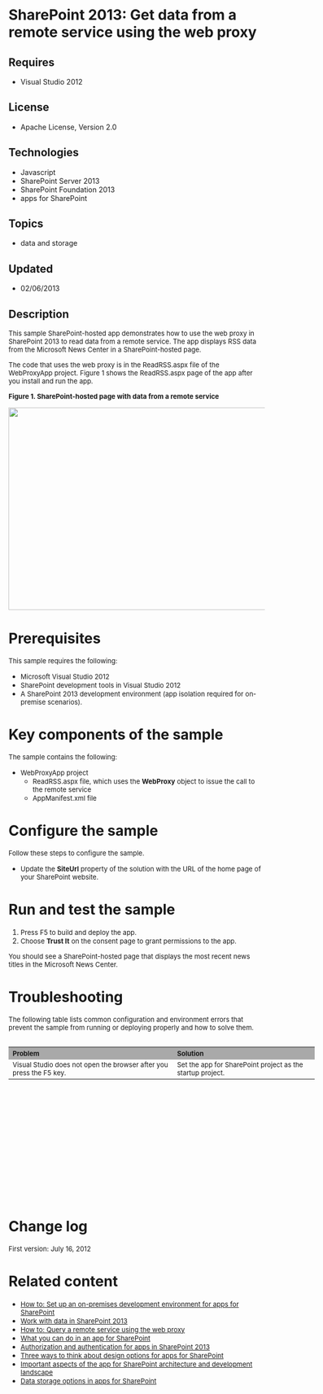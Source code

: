 # SharePoint 2013: Get data from a remote service using the web proxy
## Requires
- Visual Studio 2012
## License
- Apache License, Version 2.0
## Technologies
- Javascript
- SharePoint Server 2013
- SharePoint Foundation 2013
- apps for SharePoint
## Topics
- data and storage
## Updated
- 02/06/2013
## Description

<p><span style="font-size:small">This sample SharePoint-hosted app demonstrates how to use the web proxy in SharePoint 2013 to read data from a remote service. The app displays RSS data from the Microsoft News Center in a SharePoint-hosted page.</span></p>
<p><span style="font-size:small">The code that uses the web proxy is in the ReadRSS.aspx file of the WebProxyApp project. Figure 1 shows the ReadRSS.aspx page of the app after you install and run the app.</span></p>
<p><strong><span style="font-size:small">Figure 1. SharePoint-hosted page with data from a remote service</span></strong></p>
<p><span style="font-size:small"><img id="67633" src="http://i1.code.msdn.s-msft.com/sharepoint-2013-get-data-705bdcd5/image/file/67633/1/fig1.png" alt="" width="557" height="398"></span></p>
<h1>Prerequisites</h1>
<p><span style="font-size:small">This sample requires the following:</span></p>
<ul>
<li><span style="font-size:small">Microsoft Visual Studio 2012</span> </li><li><span style="font-size:small">SharePoint development tools in Visual Studio 2012</span>
</li><li><span style="font-size:small">A SharePoint 2013 development environment (app isolation required for on-premise scenarios).</span>
</li></ul>
<h1>Key components of the sample</h1>
<p><span style="font-size:small">The sample contains the following:</span></p>
<ul>
<li><span style="font-size:small">WebProxyApp project</span>
<ul>
<li><span style="font-size:small">ReadRSS.aspx file, which uses the <strong>WebProxy</strong> object to issue the call to the remote service</span>
</li><li><span style="font-size:small">AppManifest.xml file</span> </li></ul>
</li></ul>
<h1>Configure the sample</h1>
<p><span style="font-size:small">Follow these steps to configure the sample.</span></p>
<ul>
<li><span style="font-size:small">Update the <strong>SiteUrl</strong> property of the solution with the URL of the home page of your SharePoint website.</span>
</li></ul>
<h1>Run and test the sample</h1>
<ol>
<li><span style="font-size:small">Press F5 to build and deploy the app.</span> </li><li><span style="font-size:small">Choose <strong>Trust It</strong> on the consent page to grant permissions to the app.</span>
</li></ol>
<p><span style="font-size:small">You should see a SharePoint-hosted page that displays the most recent news titles in the Microsoft News Center.</span></p>
<h1>Troubleshooting</h1>
<p><span style="font-size:small">The following table lists common configuration and environment errors that prevent the sample from running or deploying properly and how to solve them.</span></p>
<table border="0" cellspacing="5" cellpadding="5" frame="void" align="left" style="width:602px; height:140px">
<tbody>
<tr style="background-color:#a9a9a9">
<th align="left" scope="col"><strong><span style="font-size:small">Problem </span>
</strong></th>
<th align="left" scope="col"><strong><span style="font-size:small">Solution</span></strong></th>
</tr>
<tr valign="top">
<td><span style="font-size:small">Visual Studio does not open the browser after you press the F5 key.</span></td>
<td><span style="font-size:small">Set the app for SharePoint project as the startup project.</span></td>
</tr>
</tbody>
</table>
<p>&nbsp;</p>
<p>&nbsp;</p>
<p>&nbsp;</p>
<p>&nbsp;</p>
<p>&nbsp;</p>
<h1>Change log</h1>
<p><span style="font-size:small">First version: July 16, 2012</span></p>
<h1>Related content</h1>
<ul>
<li><span style="font-size:small"><a title="http://msdn.microsoft.com/en-us/library/b0878c12-27c9-4eea-ae3b-7e79e5a8838d" href="http://msdn.microsoft.com/en-us/library/b0878c12-27c9-4eea-ae3b-7e79e5a8838d" target="_blank">How to: Set&nbsp;up an on-premises&nbsp;development
 environment for apps for SharePoint</a></span> </li><li><span style="font-size:small"><span style="font-size:small"><a href="http://msdn.microsoft.com/en-us/library/1534a5f4-1d83-45b4-9714-3a1995677d85">Work with data in SharePoint 2013</a></span></span>
</li><li><span style="font-size:small"><a href="http://msdn.microsoft.com/en-us/library/16913e6d-4fc6-4c5e-84a4-6c2688703798">How to: Query a remote service using the web proxy</a></span>
</li><li><span style="font-size:small"><a title="http://msdn.microsoft.com/en-us/library/26f2999e-db7f-4fe7-a00f-05b009b1927d" href="http://msdn.microsoft.com/en-us/library/26f2999e-db7f-4fe7-a00f-05b009b1927d">What you can do in an app for SharePoint</a></span>
</li><li><span style="font-size:small"><span style="font-size:small"><a href="http://msdn.microsoft.com/en-us/library/bde5647a-fff1-4b51-b67b-2139de79ce4a">Authorization and authentication for apps&nbsp;in SharePoint 2013</a></span></span>
</li><li><span style="font-size:small"><a href="http://msdn.microsoft.com/en-us/library/0942fdce-3227-496a-8873-399fc1dbb72c">Three ways to think about design options for apps for SharePoint</a></span>
</li><li><span style="font-size:small"><a href="http://msdn.microsoft.com/en-us/library/ae96572b-8f06-4fd3-854f-fc312f7f2d88">Important aspects of the app for SharePoint architecture and development landscape</a></span>
</li><li><span style="font-size:small"><a href="http://msdn.microsoft.com/en-us/library/3034f03c-2d5a-46de-9cb8-2c101ff194fa"><span style="font-size:small">Data storage options in apps for SharePoint</span></a></span>
</li></ul>
